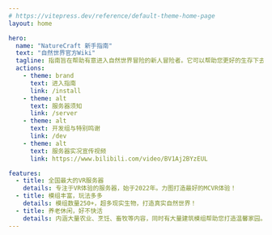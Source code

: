```yaml
---
# https://vitepress.dev/reference/default-theme-home-page
layout: home

hero:
  name: "NatureCraft 新手指南"
  text: "自然世界官方Wiki"
  tagline: 指南旨在帮助有意进入自然世界冒险的新人冒险者。它可以帮助您更好的生存下去，并打造自己的温馨家园！
  actions:
    - theme: brand
      text: 进入指南
      link: /install
    - theme: alt
      text: 服务器须知
      link: /server
    - theme: alt
      text: 开发组与特别鸣谢
      link: /dev
    - theme: alt
      text: 服务器实况宣传视频
      link: https://www.bilibili.com/video/BV1Aj2BYzEUL

features:   
  - title: 全国最大的VR服务器
    details: 专注于VR体验的服务器，始于2022年。力图打造最好的MCVR体验！
  - title: 模组丰富，玩法多多
    details: 模组数量250+，超多现实生物，打造真实自然世界！
  - title: 养老休闲，好不快活
    details: 内涵大量农业、烹饪、畜牧等内容，同时有大量建筑模组帮助您打造温馨家园。
---
```



